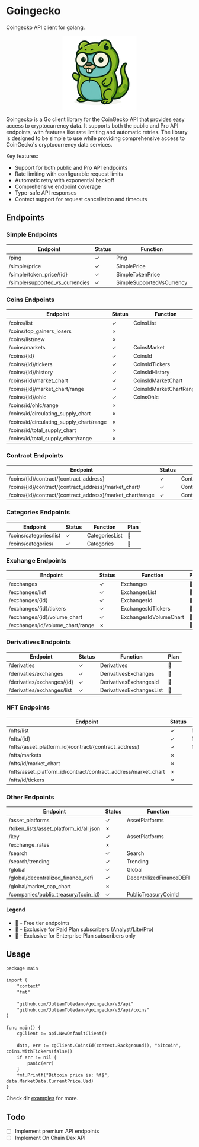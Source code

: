 # Goingecko

Coingecko API client for golang.

<p align="center">
    <img src="docs/images/goingecko_logo.png" alt="goingecko" height="200" />
</p> 

Goingecko is a Go client library for the CoinGecko API that provides easy access to cryptocurrency data. It supports both the public and Pro API endpoints, with features like rate limiting and automatic retries. The library is designed to be simple to use while providing comprehensive access to CoinGecko's cryptocurrency data services.

Key features:
- Support for both public and Pro API endpoints
- Rate limiting with configurable request limits
- Automatic retry with exponential backoff
- Comprehensive endpoint coverage
- Type-safe API responses
- Context support for request cancellation and timeouts


## Endpoints

### Simple Endpoints
| Endpoint                                                   |  Status | Function                  | Plan |
|------------------------------------------------------------|--|---------------------------|------|
| /ping                                                      | ✓ | Ping                      | 🦎 |
| /simple/price                                              | ✓ | SimplePrice               | 🦎 |
| /simple/token_price/{id}                                   | ✓ | SimpleTokenPrice          | 🦎 |
| /simple/supported_vs_currencies                            | ✓ | SimpleSupportedVsCurrency | 🦎 |

### Coins Endpoints
| Endpoint                                 |  Status | Function                | Plan |
|------------------------------------------|--|-------------------------|----|
| /coins/list                              | ✓ | CoinsList               | 🦎 |
| /coins/top_gainers_losers                | ✗ |                         | 💼 |
| /coins/list/new                          | ✗ |                         | 💼 |
| /coins/markets                           | ✓ | CoinsMarket             | 🦎 |
| /coins/{id}                              | ✓ | CoinsId                 | 🦎 |
| /coins/{id}/tickers                      | ✓ | CoinsIdTickers          | 🦎 |
| /coins/{id}/history                      | ✓ | CoinsIdHistory          | 🦎 |
| /coins/{id}/market_chart                 | ✓ | CoinsIdMarketChart      | 🦎 |
| /coins/{id}/market_chart/range           | ✓ | CoinsIdMarketChartRange | 🦎 |
| /coins/{id}/ohlc                         | ✓ | CoinsOhlc               | 🦎 | 
| /coins/id/ohlc/range                     | ✗ |                         | 💼 |
| /coins/id/circulating_supply_chart       | ✗ |                         | 👑 |
| /coins/id/circulating_supply_chart/range | ✗ |                         | 👑 |
| /coins/id/total_supply_chart             | ✗ |                         | 👑 |
| /coins/id/total_supply_chart/range       | ✗ |                         | 👑 |

### Contract Endpoints
| Endpoint                                                   |  Status | Function                  | Plan |
|------------------------------------------------------------|--|---------------------------|------|
| /coins/{id}/contract/{contract_address}                    | ✓ | ContractInfo              | 🦎 |
| /coins/{id}/contract/{contract_address}/market_chart/      | ✓ | ContractMarketChart       | 🦎 |
| /coins/{id}/contract/{contract_address}/market_chart/range | ✓ | ContractMarketChartRange  | 🦎 |

### Categories Endpoints
| Endpoint                                                   |  Status | Function                  | Plan |
|------------------------------------------------------------|--|---------------------------|------|
| /coins/categories/list                                     | ✓ | CategoriesList            | 🦎 |
| /coins/categories/                                         | ✓ | Categories                | 🦎 |

### Exchange Endpoints
| Endpoint                               |  Status | Function               | Plan |
|----------------------------------------|--|------------------------|------|
| /exchanges                             | ✓ | Exchanges              | 🦎 |
| /exchanges/list                        | ✓ | ExchangesList          | 🦎 |
| /exchanges/{id}                        | ✓ | ExchangesId            | 🦎 |
| /exchanges/{id}/tickers                | ✓ | ExchangesIdTickers     | 🦎 |
| /exchanges/{id}/volume_chart           | ✓ | ExchangesIdVolumeChart | 🦎 |
| /exchanges/id/volume_chart/range       | ✗ |                        | 💼 |

### Derivatives Endpoints
| Endpoint                                                   |  Status | Function                  | Plan |
|------------------------------------------------------------|--|---------------------------|------|
| /derivaties                                                | ✓ | Derivatives               | 🦎 |
| /derivaties/exchanges                                      | ✓ | DerivativesExchanges      | 🦎 |
| /derivaties/exchanges/{id}                                 | ✓ | DerivativesExchangesId    | 🦎 |
| /derivaties/exchanges/list                                 | ✓ | DerivativesExchangesList  | 🦎 |

### NFT Endpoints
| Endpoint                                                       |  Status | Function     | Plan |
|----------------------------------------------------------------|--|--------------|------|
| /nfts/list                                                     | ✓ | NftsList     | 🦎 |
| /nfts/{id}                                                     | ✓ | NftsId       | 🦎 |
| /nfts/{asset_platform_id}/contract/{contract_address}          | ✓ | NftsContract | 🦎 |
| /nfts/markets                                                  | ✗ |              | 💼 |
| /nfts/id/market_chart                                          | ✗ |              | 💼 |
| /nfts/asset_platform_id/contract/contract_address/market_chart | ✗ |              | 💼 |
| /nfts/id/tickers                                               | ✗ |              | 💼 |

### Other Endpoints
| Endpoint                                |  Status | Function                 | Plan |
|-----------------------------------------|--|--------------------------|----|
| /asset_platforms                        | ✓ | AssetPlatforms           | 🦎 |
| /token_lists/asset_platform_id/all.json | ✗ |                          | 👑 |
| /key                                    | ✓ | AssetPlatforms           | 💼 |
| /exchange_rates                         | ✗ |                          | 🦎 |
| /search                                 | ✓ | Search                   | 🦎 |
| /search/trending                        | ✓ | Trending                 | 🦎 |
| /global                                 | ✓ | Global                   | 🦎 |
| /global/decentralized_finance_defi      | ✓ | DecentrilizedFinanceDEFI | 🦎 |
| /global/market_cap_chart                | ✗ |                          | 💼 |
| /companies/public_treasury/{coin_id}    | ✓ | PublicTreasuryCoinId     | 🦎 |

#### Legend
* 🦎 - Free tier endpoints
* 💼 - Exclusive for Paid Plan subscribers (Analyst/Lite/Pro)
* 👑 - Exclusive for Enterprise Plan subscribers only

## Usage

```golang
package main

import (
	"context"
	"fmt"

	"github.com/JulianToledano/goingecko/v3/api"
	"github.com/JulianToledano/goingecko/v3/api/coins"
)

func main() {
	cgClient := api.NewDefaultClient()

	data, err := cgClient.CoinsId(context.Background(), "bitcoin", coins.WithTickers(false))
	if err != nil {
		panic(err)
	}
	fmt.Printf("Bitcoin price is: %f$", data.MarketData.CurrentPrice.Usd)
}
```

Check dir [examples](docs/examples) for more.

## Todo

 - [ ] Implement premium API endpoints
 - [ ] Implement On Chain Dex API
